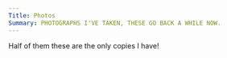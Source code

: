 ```yaml
---
Title: Photos
Summary: PHOTOGRAPHS I'VE TAKEN, THESE GO BACK A WHILE NOW.
---
```

 Half of them these are the only copies I have!